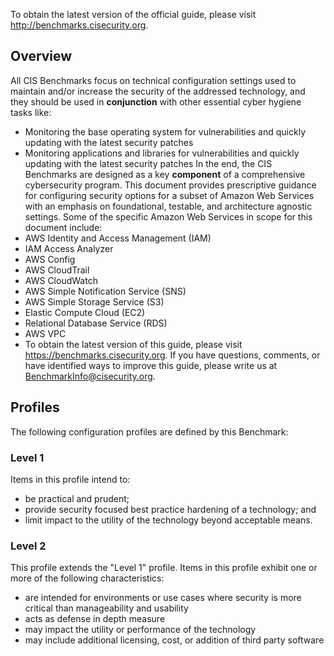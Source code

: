 To obtain the latest version of the official guide, please visit http://benchmarks.cisecurity.org.

## Overview
All CIS Benchmarks focus on technical configuration settings used to maintain and/or increase the security of the addressed technology, and they should be used in **conjunction** with other essential cyber hygiene tasks like:
- Monitoring the base operating system for vulnerabilities and quickly updating with the latest security patches
- Monitoring applications and libraries for vulnerabilities and quickly updating with the latest security patches
In the end, the CIS Benchmarks are designed as a key **component** of a comprehensive cybersecurity program.
This document provides prescriptive guidance for configuring security options for a subset of Amazon Web Services with an emphasis on foundational, testable, and architecture agnostic settings. Some of the specific Amazon Web Services in scope for this document include:
- AWS Identity and Access Management (IAM)
- IAM Access Analyzer
- AWS Config
- AWS CloudTrail
- AWS CloudWatch
- AWS Simple Notification Service (SNS)
- AWS Simple Storage Service (S3)
- Elastic Compute Cloud (EC2)
- Relational Database Service (RDS)
- AWS VPC
- To obtain the latest version of this guide, please visit https://benchmarks.cisecurity.org. If you have questions, comments, or have identified ways to improve this guide, please write us at BenchmarkInfo@cisecurity.org.

## Profiles

The following configuration profiles are defined by this Benchmark:

### Level 1

Items in this profile intend to:
  - be practical and prudent;
  - provide security focused best practice hardening of a technology; and
  - limit impact to the utility of the technology beyond acceptable means.

### Level 2

This profile extends the "Level 1" profile. Items in this profile exhibit one or more
of the following characteristics:
  - are intended for environments or use cases where security is more critical than manageability and usability
  - acts as defense in depth measure
  - may impact the utility or performance of the technology
  - may include additional licensing, cost, or addition of third party software